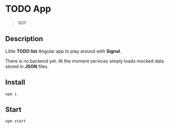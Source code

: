 # TODO App

> WIP

## Description

Little **TODO list** Angular app to play around with **Signal**.

There is no backend yet. At the moment services simply loads mocked data stored in **JSON** files.

## Install

`npm i`

## Start

`npm start`
